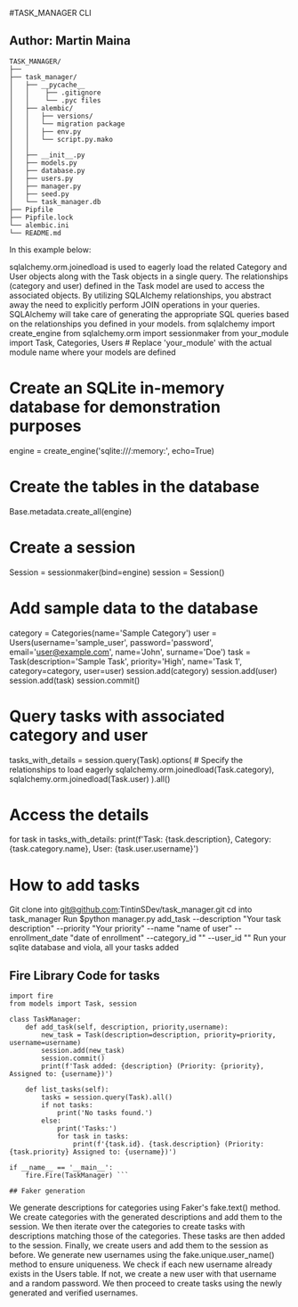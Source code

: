 #TASK_MANAGER CLI

## Author: Martin Maina

```
TASK_MANAGER/
├── 
├── task_manager/
│   ├── __pycache__
│   │    ├── .gitignore
│   │    └── .pyc files
│   ├── alembic/
│   │   ├── versions/
│   │   └── migration package
│   │   ├── env.py
│   │   └── script.py.mako
│   │
│   ├── __init__.py
│   ├── models.py
│   ├── database.py
│   ├── users.py
│   ├── manager.py
│   ├── seed.py
│   └── task_manager.db
├── Pipfile
├── Pipfile.lock
└── alembic.ini
└── README.md 

```

In this example below:

sqlalchemy.orm.joinedload is used to eagerly load the related Category and User objects along with the Task objects in a single query.
The relationships (category and user) defined in the Task model are used to access the associated objects.
By utilizing SQLAlchemy relationships, you abstract away the need to explicitly perform JOIN operations in your queries. 
SQLAlchemy will take care of generating the appropriate SQL queries based on the relationships you defined in your models.
from sqlalchemy import create_engine
from sqlalchemy.orm import sessionmaker
from your_module import Task, Categories, Users  # Replace 'your_module' with the actual module name where your models are defined

# Create an SQLite in-memory database for demonstration purposes
engine = create_engine('sqlite:///:memory:', echo=True)

# Create the tables in the database
Base.metadata.create_all(engine)

# Create a session
Session = sessionmaker(bind=engine)
session = Session()

# Add sample data to the database
category = Categories(name='Sample Category')
user = Users(username='sample_user', password='password', email='user@example.com', name='John', surname='Doe')
task = Task(description='Sample Task', priority='High', name='Task 1', category=category, user=user)
session.add(category)
session.add(user)
session.add(task)
session.commit()

# Query tasks with associated category and user
tasks_with_details = session.query(Task).options(
    # Specify the relationships to load eagerly
    sqlalchemy.orm.joinedload(Task.category),
    sqlalchemy.orm.joinedload(Task.user)
).all()

# Access the details
for task in tasks_with_details:
    print(f'Task: {task.description}, Category: {task.category.name}, User: {task.user.username}')

# How to add tasks 
Git clone into git@github.com:TintinSDev/task_manager.git
cd into task_manager
Run $python manager.py add_task --description "Your task description" --priority "Your priority" --name "name of user" --enrollment_date "date of enrollment" --category_id "" --user_id ""
Run your sqlite database and viola, all your tasks added

## Fire Library Code for tasks

```
import fire
from models import Task, session

class TaskManager:
    def add_task(self, description, priority,username):
        new_task = Task(description=description, priority=priority, username=username)
        session.add(new_task)
        session.commit()
        print(f'Task added: {description} (Priority: {priority}, Assigned to: {username})')

    def list_tasks(self):
        tasks = session.query(Task).all()
        if not tasks:
            print('No tasks found.')
        else:
            print('Tasks:')
            for task in tasks:
                print(f'{task.id}. {task.description} (Priority: {task.priority} Assigned to: {username})')

if __name__ == '__main__':
    fire.Fire(TaskManager) ```

## Faker generation

```
We generate descriptions for categories using Faker's fake.text() method.
We create categories with the generated descriptions and add them to the session.
We then iterate over the categories to create tasks with descriptions matching those of the categories. These tasks are then added to the session.
Finally, we create users and add them to the session as before.
We generate new usernames using the fake.unique.user_name() method to ensure uniqueness.
We check if each new username already exists in the Users table. If not, we create a new user with that username and a random password.
We then proceed to create tasks using the newly generated and verified usernames.

```

